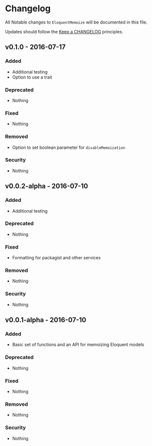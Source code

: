 # Changelog

All Notable changes to `EloquentMemoize` will be documented in this file.

Updates should follow the [Keep a CHANGELOG](http://keepachangelog.com/) principles.

## v0.1.0 - 2016-07-17

### Added
- Additional testing
- Option to use a trait

### Deprecated
- Nothing

### Fixed
- Nothing

### Removed
- Option to set boolean parameter for `disableMemoization`

### Security
- Nothing

## v0.0.2-alpha - 2016-07-10

### Added
- Additional testing

### Deprecated
- Nothing

### Fixed
- Formatting for packagist and other services

### Removed
- Nothing

### Security
- Nothing

## v0.0.1-alpha - 2016-07-10

### Added
- Basic set of functions and an API for memoizing Eloquent models

### Deprecated
- Nothing

### Fixed
- Nothing

### Removed
- Nothing

### Security
- Nothing
